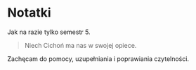 # Notatki

Jak na razie tylko semestr 5.

> Niech Cichoń ma nas w swojej opiece.

Zachęcam do pomocy, uzupełniania i poprawiania czytelności.
